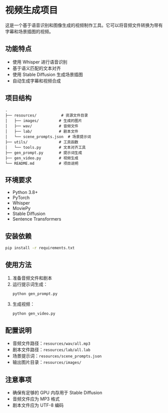 # 视频生成项目

这是一个基于语音识别和图像生成的视频制作工具。它可以将音频文件转换为带有字幕和场景插图的视频。

## 功能特点

- 使用 Whisper 进行语音识别
- 基于语义匹配的文本对齐
- 使用 Stable Diffusion 生成场景插图
- 自动生成字幕和视频合成

## 项目结构

```
.
├── resources/           # 资源文件目录
│   ├── images/         # 生成的图片
│   ├── wav/            # 音频文件
│   ├── lab/            # 剧本文件
│   └── scene_prompts.json  # 场景提示词
├── utils/              # 工具函数
│   └── tools.py        # 文本对齐工具
├── gen_prompt.py       # 提示词生成
├── gen_video.py        # 视频生成
└── README.md           # 项目说明
```

## 环境要求

- Python 3.8+
- PyTorch
- Whisper
- MoviePy
- Stable Diffusion
- Sentence Transformers

## 安装依赖

```bash
pip install -r requirements.txt
```

## 使用方法

1. 准备音频文件和剧本
2. 运行提示词生成：
   ```bash
   python gen_prompt.py
   ```
3. 生成视频：
   ```bash
   python gen_video.py
   ```

## 配置说明

- 音频文件路径：`resources/wav/all.mp3`
- 剧本文件路径：`resources/lab/all.lab`
- 场景提示词：`resources/scene_prompts.json`
- 输出图片目录：`resources/images/`

## 注意事项

- 确保有足够的 GPU 内存用于 Stable Diffusion
- 音频文件应为 MP3 格式
- 剧本文件应为 UTF-8 编码
